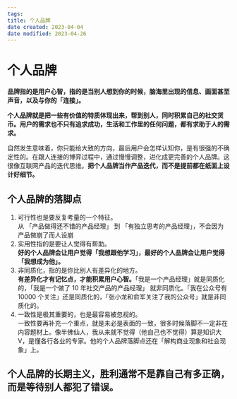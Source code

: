```yaml
---
tags:
title: 个人品牌
date created: 2023-04-04
date modified: 2023-04-26
---
```


# 个人品牌

**品牌指的是用户心智，指的是当别人想到你的时候，脑海里出现的信息、画面甚至声音，以及与你的「连接」。**

**个人品牌就是把一些有价值的特质体现出来，帮到别人，同时积累自己的社交货币。用户的需求也不只有追求成功，生活和工作里的任何问题，都有求助于人的需求。**

自然发生意味着，你只能给大致的方向，最后用户会怎样认知你，是有很强的不确定性的。在跟人连接的博弈过程中，通过慢慢调整，进化成更完善的个人品牌。这很像互联网产品的迭代思维。**把个人品牌当作产品迭代，而不是提前都在纸面上设计好细节。**

## **个人品牌的落脚点**

1. 可行性也是要反复考量的一个特征。  
   从 「产品做得还不错的产品经理」 到 「有独立思考的产品经理」，不会因为产品做崩了而人设崩
2. 实用性指的是要让人觉得有帮助。  
   **好的个人品牌会让用户觉得「我想跟他学习」，最好的个人品牌会让用户觉得「我想成为他」。**
3. 非同质化，指的是你比别人有差异化的地方。  
   **有差异化才有记忆点，才能积累用户心智。**「我是一个产品经理」就是同质化的，「我是一个做了 10 年社交产品的产品经理」 就非同质化。「我在公众号有 10000 个关注」还是同质化的，「张小龙和俞军关注了我的公众号」就是非同质化的。
4. 一致性是极其重要的，也是最容易被忽视的。  
   一致性要再补充一个重点，就是未必是表面的一致，很多时候落脚不一定非在内容题材上。像半佛仙人，我从来就不觉得（他自己也不觉得）算是知识大 V，是懂各行各业的专家。他的个人品牌落脚点还在「解构商业现象和社会现象」上。

## **个人品牌的长期主义，胜利通常不是靠自己有多正确，而是等待别人都犯了错误。**

